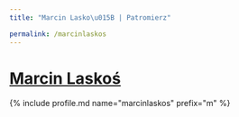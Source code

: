 ```yaml
---
title: "Marcin Lasko\u015B | Patromierz"

permalink: /marcinlaskos
---
```


# [Marcin Laskoś](https://patronite.pl/marcinlaskos)

{% include profile.md name="marcinlaskos" prefix="m" %}
